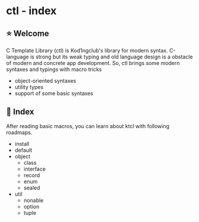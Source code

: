 # ctl - index

## ⭐ Welcome

C Template Library (ctl) is Kod1ngclub's library for modern syntax.
C-language is strong but its weak typing and old language design
is a obstacle of modern and concrete app development.
So, ctl brings some modern syntaxes and typings with macro tricks

- object-oriented syntaxes
- utility types
- support of some basic syntaxes

## 📌 Index

After reading basic macros, you can learn about ktcl
with following roadmaps.

- install
- default
- object
  - class
  - interface
  - record
  - enum
  - sealed
- util
  - nonable
  - option
  - tuple
